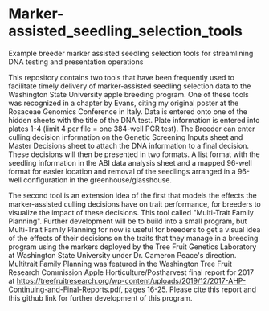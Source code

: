 # Marker-assisted_seedling_selection_tools
Example breeder marker assisted seedling selection tools for streamlining DNA testing and presentation operations

This repository contains two tools that have been frequently used to facilitate timely delivery of marker-assisted seedling selection data to the Washington State University apple breeding program. One of these tools was recognized in a chapter by Evans, citing my original poster at the Rosaceae Genomics Conference in Italy. Data is entered onto one of the hidden sheets with the title of the DNA test. Plate information is entered into plates 1-4 (limit 4 per file = one 384-well PCR test). The Breeder can enter culling decision information on the Genetic Screening Inputs sheet and Master Decisions sheet to attach the DNA information to a final decision. These decisions will then be presented in two formats. A list format with the seedling information in the ABI data analysis sheet and a mapped 96-well format for easier location and removal of the seedlings arranged in a 96-well configuration in the greenhouse/glasshouse.

The second tool is an extension idea of the first that models the effects the marker-assisted culling decisions have on trait performance, for breeders to visualize the impact of these decisions. This tool called "Multi-Trait Family Planning". Further development will be to build into a small program, but Multi-Trait Family Planning for now is useful for breeders to get a visual idea of the effects of their decisions on the traits that they manage in a breeding program using the markers deployed by the Tree Fruit Genetics Laboratory at Washington State University under Dr. Cameron Peace's direction. Multitrait Family Planning was featured in the Washington Tree Fruit Research Commission Apple Horticulture/Postharvest final report for 2017 at https://treefruitresearch.org/wp-content/uploads/2019/12/2017-AHP-Continuing-and-Final-Reports.pdf, pages 16-25. Please cite this report and this github link for further development of this program.
